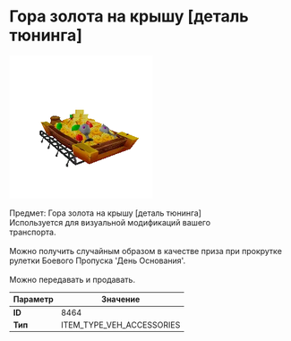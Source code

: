 # Гора золота на крышу [деталь тюнинга]

![Item Image](../img/8464.webp?raw=true)

Предмет: Гора золота на крышу [деталь тюнинга]<br>Используется для визуальной модификаций вашего<br>транспорта.<br><br>Можно получить случайным образом в качестве приза при прокрутке<br>рулетки Боевого Пропуска 'День Основания'.<br><br>Можно передавать и продавать.


| Параметр | Значение |
|----------|----------|
| **ID** | 8464 |
| **Тип** | ITEM_TYPE_VEH_ACCESSORIES |

